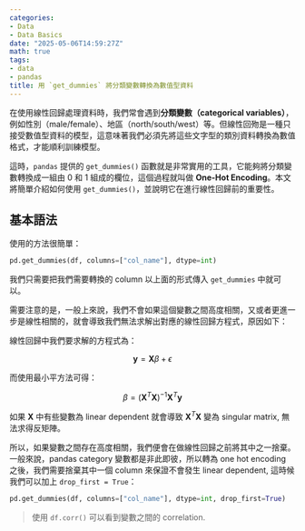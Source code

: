 ```yaml
---
categories:
- Data
- Data Basics
date: "2025-05-06T14:59:27Z"
math: true
tags:
- data
- pandas
title: 用 `get_dummies` 將分類變數轉換為數值型資料
---
```


在使用線性回歸處理資料時，我們常會遇到**分類變數（categorical variables）**，例如性別（male/female）、地區（north/south/west）等。但線性回歾是一種只接受數值型資料的模型，這意味著我們必須先將這些文字型的類別資料轉換為數值格式，才能順利訓練模型。


這時，`pandas` 提供的 `get_dummies()` 函數就是非常實用的工具，它能夠將分類變數轉換成一組由 0 和 1 組成的欄位，這個過程就叫做 **One-Hot Encoding**。本文將簡單介紹如何使用 `get_dummies()`，並說明它在進行線性回歸前的重要性。

## 基本語法

使用的方法很簡單：

```python
pd.get_dummies(df, columns=["col_name"], dtype=int)
```

我們只需要把我們需要轉換的 column 以上面的形式傳入 `get_dummies` 中就可以。



需要注意的是，一般上來說，我們不會如果這個變數之間高度相關，又或者更進一步是線性相關的，就會導致我們無法求解出對應的線性回歸方程式，原因如下：

線性回歸中我們要求解的方程式為：

$$
\textbf{y} = \textbf{X}\beta + \epsilon
$$

而使用最小平方法可得：

$$
\beta = (\textbf{X}^T\textbf{X})^{-1} \textbf{X}^T \textbf{y}
$$

如果 $\textbf{X}$ 中有些變數為 linear dependent 就會導致 $\textbf{X}^T\textbf{X}$ 變為 singular matrix, 無法求得反矩陣。



所以，如果變數之間存在高度相關，我們便會在做線性回歸之前將其中之一捨棄。一般來說，pandas category 變數都是非此即彼，所以轉為 one hot encoding 之後，我們需要捨棄其中一個 column 來保證不會發生 linear dependent, 這時候我們可以加上 `drop_first = True`：

```python
pd.get_dummies(df, columns=["col_name"], dtype=int, drop_first=True)
```



> 使用 `df.corr()` 可以看到變數之間的 correlation.
